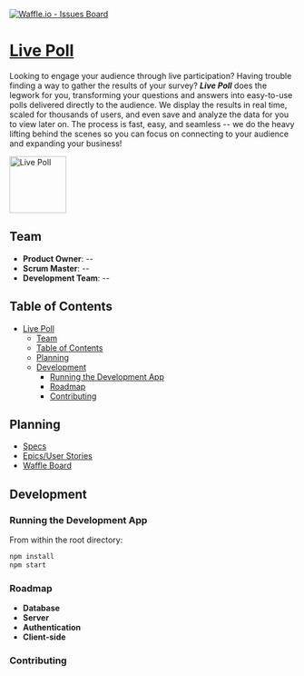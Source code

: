 [![Waffle.io - Issues Board](https://badge.waffle.io/Team-Ravenclaw/LivePoll.svg?columns=In%20Progress,Done)](http://waffle.io/Team-Ravenclaw/LivePoll)

# [Live Poll](LinkHere)

Looking to engage your audience through live participation? Having trouble finding a way to gather the results of your survey? _**Live Poll**_ does the legwork for you, transforming your questions and answers into easy-to-use polls delivered directly to the audience. We display the results in real time, scaled for thousands of users, and even save and analyze the data for you to view later on. The process is fast, easy, and seamless -- we do the heavy lifting behind the scenes so you can focus on connecting to your audience and expanding your business!

<img src="https://slack-files2.s3-us-west-2.amazonaws.com/avatars/2016-01-03/17670668547_3b5cda05986fc6c0d978_512.png" alt="Live Poll" width="100px" height="100px">

## Team

- __Product Owner__: --
- __Scrum Master__: --
- __Development Team__: --

## Table of Contents

- [Live Poll](#live-polllinkhere)
  - [Team](#team)
  - [Table of Contents](#table-of-contents)
  - [Planning](#planning)
  - [Development](#development)
    - [Running the Development App](#running-the-development-app)
    - [Roadmap](#roadmap)
    - [Contributing](#contributing)

## Planning

- [Specs](#)
- [Epics/User Stories](https://docs.google.com/spreadsheets/d/1hRcaUfP0kl2Ttw2uqlaQ7f7ede7f64S-bpEY9-YsukY/)
- [Waffle Board](https://waffle.io/Team-Ravenclaw/LivePoll)


## Development

### Running the Development App

From within the root directory:

```sh
npm install
npm start
```


### Roadmap

- **Database**
- **Server**
- **Authentication**
- **Client-side**

### Contributing
